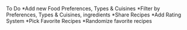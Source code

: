 To Do
*Add new Food Preferences, Types & Cuisines
*Filter by Preferences, Types & Cuisines, ingredients
*Share Recipes
*Add Rating System
*Pick Favorite Recipes
*Randomize favorite recipes